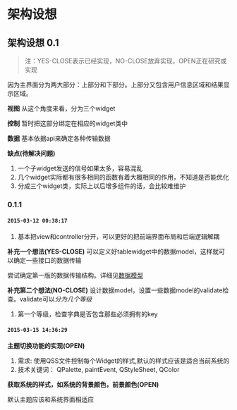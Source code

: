 # 架构设想
## 架构设想 0.1

> 注：YES-CLOSE表示已经实现，NO-CLOSE放弃实现，OPEN正在研究或实现

因为主界面分为两大部分：上部分和下部分。上部分又包含用户信息区域和结果显示区域。

**视图**
从这个角度来看，分为三个widget

**控制**
暂时把这部分绑定在相应的widget类中

**数据**
基本依据api来确定各种传输数据

**缺点(待解决问题)**

1. 一个子widget发送的信号如果太多，容易混乱
2. 几个widget实际都有很多相同的函数有着大概相同的作用，不知道是否能优化
3. 分成三个widget类，实际上以后增多组件的话，会比较难维护

### 0.1.1
#### `2015-03-12 00:38:17`
1. 基本把view和controller分开，可以更好的把前端界面布局和后端逻辑解耦

**补充一个想法(YES-CLOSE)**
可以定义好tablewidget中的数据model，这样就可以确定一些接口的数据传输

尝试确定第一版的数据传输结构。详细见[数据模型](./数据模型.md)

**补充第二个想法(NO-CLOSE)**
设计数据model，设置一些数据model的validate检查。validate可以*分为几个等级*
1. 第一个等级，检查字典是否包含那些必须拥有的key

#### `2015-03-15 14:36:29`
**主题切换功能的实现(OPEN)**

1. 需求: 使用QSS文件控制每个Widget的样式,默认的样式应该是适合当前系统的
2. 技术关键词： QPalette, paintEvent, QStyleSheet, QColor

**获取系统的样式，如系统的背景颜色，前景颜色(OPEN)**

默认主题应该和系统界面相适应


